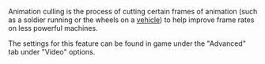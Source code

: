 Animation culling is the process of cutting certain frames of animation (such as
a soldier running or the wheels on a [vehicle](../vehicles/Vehicle.md)) to help
improve frame rates on less powerful machines.

The settings for this feature can be found in game under the "Advanced" tab
under "Video" options.




